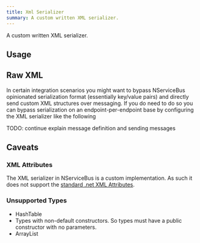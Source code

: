 ```yaml
---
title: Xml Serializer
summary: A custom written XML serializer.
---
```


A custom written XML serializer.


## Usage

<!-- import XmlSerialization --> 


## Raw XML
In certain integration scenarios you might want to bypass NServiceBus opinionated serialization format (essentially key/value pairs) and directly send custom XML structures over messaging. If you do need to do so you can bypass serialization on an endpoint-per-endpoint base by configuring the XML serializer like the following

<!-- import ConfigureRawXmlSerialization --> 

TODO: continue explain message definition and sending messages

## Caveats


### XML Attributes

The XML serializer in NServiceBus is a custom implementation. As such it does not support the [standard .net XML Attributes](https://msdn.microsoft.com/en-us/library/2baksw0z.aspx).


### Unsupported Types

 * HashTable
 * Types with non-default constructors. So types must have a public constructor with no parameters.
 * ArrayList